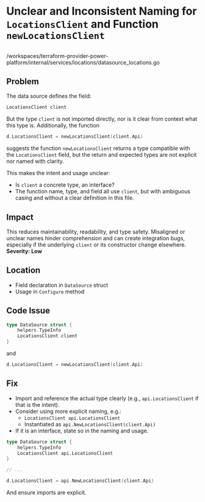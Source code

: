 # Unclear and Inconsistent Naming for `LocationsClient` and Function `newLocationsClient`

##

/workspaces/terraform-provider-power-platform/internal/services/locations/datasource_locations.go

## Problem

The data source defines the field:
```go
LocationsClient client
```
But the type `client` is not imported directly, nor is it clear from context what this type is. Additionally, the function
```go
d.LocationsClient = newLocationsClient(client.Api)
```
suggests the function `newLocationsClient` returns a type compatible with the `LocationsClient` field, but the return and expected types are not explicit nor named with clarity.

This makes the intent and usage unclear:
- Is `client` a concrete type, an interface?  
- The function name, type, and field all use `client`, but with ambiguous casing and without a clear definition in this file.

## Impact

This reduces maintainability, readability, and type safety. Misaligned or unclear names hinder comprehension and can create integration bugs, especially if the underlying `client` or its constructor change elsewhere. **Severity: Low**

## Location

- Field declaration in `DataSource` struct
- Usage in `Configure` method

## Code Issue

```go
type DataSource struct {
	helpers.TypeInfo
	LocationsClient client
}
```
and
```go
d.LocationsClient = newLocationsClient(client.Api)
```

## Fix

- Import and reference the actual type clearly (e.g., `api.LocationsClient` if that is the intent).
- Consider using more explicit naming, e.g.:
  - `LocationsClient api.LocationsClient`
  - Instantiated as `api.NewLocationsClient(client.Api)`
- If it is an interface, state so in the naming and usage.

```go
type DataSource struct {
	helpers.TypeInfo
	LocationsClient api.LocationsClient
}

// ...

d.LocationsClient = api.NewLocationsClient(client.Api)
```
And ensure imports are explicit.
